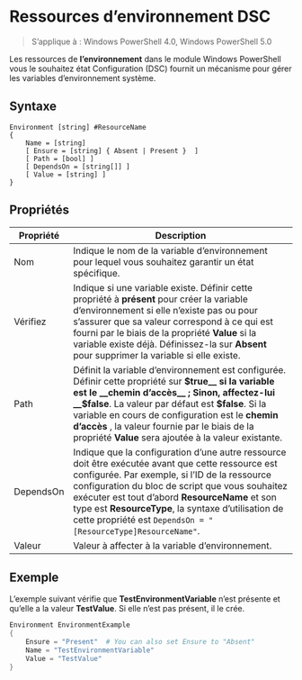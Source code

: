 # Ressources d’environnement DSC

> S’applique à : Windows PowerShell 4.0, Windows PowerShell 5.0

Les ressources de __l’environnement__ dans le module Windows PowerShell vous le souhaitez état Configuration (DSC) fournit un mécanisme pour gérer les variables d’environnement système.

## Syntaxe
``` mof
Environment [string] #ResourceName
{
    Name = [string]
    [ Ensure = [string] { Absent | Present }  ]
    [ Path = [bool] ]
    [ DependsOn = [string[]] ]
    [ Value = [string] ]
}
```

## Propriétés

|  Propriété  |  Description   | 
|---|---| 
| Nom| Indique le nom de la variable d’environnement pour lequel vous souhaitez garantir un état spécifique.| 
| Vérifiez| Indique si une variable existe. Définir cette propriété à __présent__ pour créer la variable d’environnement si elle n’existe pas ou pour s’assurer que sa valeur correspond à ce qui est fourni par le biais de la propriété __Value__ si la variable existe déjà. Définissez-la sur __Absent__ pour supprimer la variable si elle existe.| 
| Path| Définit la variable d’environnement est configurée. Définir cette propriété sur __$true__ si la variable est le __chemin d’accès__ ; Sinon, affectez-lui __$false__. La valeur par défaut est __$false__. Si la variable en cours de configuration est le __chemin d’accès__ , la valeur fournie par le biais de la propriété __Value__ sera ajoutée à la valeur existante.| 
| DependsOn | Indique que la configuration d’une autre ressource doit être exécutée avant que cette ressource est configurée. Par exemple, si l’ID de la ressource configuration du bloc de script que vous souhaitez exécuter est tout d’abord __ResourceName__ et son type est __ResourceType__, la syntaxe d’utilisation de cette propriété est `DependsOn = "[ResourceType]ResourceName"`.| 
| Valeur| Valeur à affecter à la variable d’environnement.| 

## Exemple

L’exemple suivant vérifie que __TestEnvironmentVariable__ n’est présente et qu’elle a la valeur __TestValue__. Si elle n’est pas présent, il le crée.

```powershell
Environment EnvironmentExample
{
    Ensure = "Present"  # You can also set Ensure to "Absent"
    Name = "TestEnvironmentVariable"
    Value = "TestValue"
}
```
